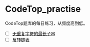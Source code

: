 # CodeTop_practise
CodeTop题库的每日练习，从频度高到低。
- [ ] [无重复字符的最长子串](https://leetcode.cn/problems/longest-substring-without-repeating-characters/)
- [ ] [反转链表](https://leetcode.cn/problems/reverse-linked-list/)
